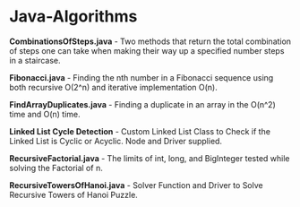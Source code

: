 # Java-Algorithms
<b>CombinationsOfSteps.java</b> -  Two methods that return the total combination of steps one can take when making their way up a specified number steps in a staircase.

<b>Fibonacci.java</b> - Finding the nth number in a Fibonacci sequence using both recursive O(2^n) and iterative implementation O(n).

<b>FindArrayDuplicates.java</b> - Finding a duplicate in an array in the O(n^2) time and O(n) time.

<b> Linked List Cycle Detection</b> - Custom Linked List Class to Check if the Linked List is Cyclic or Acyclic. Node and Driver supplied.

<b>RecursiveFactorial.java</b> - The limits of int, long, and BigInteger tested while solving the Factorial of n.

<b>RecursiveTowersOfHanoi.java</b> - Solver Function and Driver to Solve Recursive Towers of Hanoi Puzzle.
